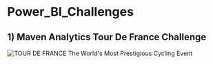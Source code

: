 # Power_BI_Challenges
## 1) Maven Analytics Tour De France Challenge

![TOUR DE FRANCE The World's Most Prestigious Cycling Event](https://github.com/nidhiy7/Power_BI_Challenges/assets/80893000/a86bcc20-6f52-4ecf-9004-b40c099623d9)

